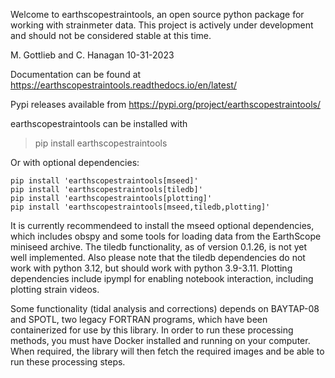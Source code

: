 Welcome to earthscopestraintools, an open source python package for working with strainmeter data.  This project is actively under development and should not be considered stable at this time. 

M. Gottlieb and C. Hanagan 10-31-2023


Documentation can be found at https://earthscopestraintools.readthedocs.io/en/latest/ 

Pypi releases available from
https://pypi.org/project/earthscopestraintools/

earthscopestraintools can be installed with 
    
> pip install earthscopestraintools

Or with optional dependencies:
```
pip install 'earthscopestraintools[mseed]'
pip install 'earthscopestraintools[tiledb]'
pip install 'earthscopestraintools[plotting]'
pip install 'earthscopestraintools[mseed,tiledb,plotting]'
```

It is currently recommendeed to install the mseed optional dependencies, which includes obspy and some tools for loading data from the EarthScope miniseed archive.  The tiledb functionality, as of version 0.1.26, is not yet well implemented. Also please note that the tiledb dependencies do not work with python 3.12, but should work with python 3.9-3.11.  Plotting dependencies include ipympl for enabling notebook interaction, including plotting strain videos.

Some functionality (tidal analysis and corrections) depends on BAYTAP-08 and SPOTL, two legacy FORTRAN programs, which have been containerized for use by this library.  In order to run these processing methods, you must have Docker installed and running on your computer.  When required, the library will then fetch the required images and be able to run these processing steps.